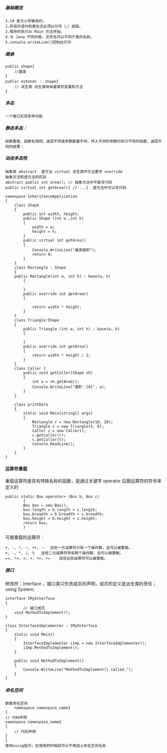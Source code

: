 ##### 基础概念
    1.C# 是大小写敏感的。
    2.所有的语句和表达式必须以分号（;）结尾。
    3.程序的执行从 Main 方法开始。
    4.与 Java 不同的是，文件名可以不同于类的名称。
    5.console.writeLine()控制台打印
##### 继承
    public shape{
        //基类
    }
    public extends ： shape{
        // 派生类 派生类继承基类的变量和方法
    }
##### 多态 
    一个接口实现多种功能
##### 静态多态：
    函数重载，函数名相同，返回不同或参数数量不同，传入不同的参数时执行不同的函数，返回不同的结果；
##### 动态多态性
    抽象类 abstract  虚方法 virtual 派生类中方法重写 override
    抽象方法和虚方法的区别
    abstract public int area(); // 抽象方法中不能写代码
    public virtual int getArea(){ //....}  虚方法中可以写代码
    
    namespace InheritanceApplication
    {
        class Shape
        {
            public int width, height;
            public Shape (int w ,int h)
            {
                width = w;
                height = h;
            }
            public virtual int getArea()
            {
                Console.WriteLine("基类面积");
                return 0;
            }
        }
        class Rectangle : Shape
        {
        public Rectangle(int w, int h) : base(w, h)
            {

            }
            public override int getArea()
            {

                return width * height;
            }
        }
        class Triangle:Shape
        {
            public Triangle (int w, int h) : base(w, h)
            {

            }
            public override int getArea()
            {
                return width * height / 2;
            }
        }
        class Caller {
            public void getCaller(Shape sh)
            {
                int a = sh.getArea();
                Console.WriteLine("面积：{0}", a);
            }
        }

        class printData
        {
            static void Main(string[] args)
            {
                Rectangle r = new Rectangle(10, 20);
                Triangle t = new Triangle(5, 6);
                Caller c = new Caller();
                c.getCaller(r);
                c.getCaller(t);
                Console.ReadLine();
            }
        }
    }

#### 运算符重载
重载运算符是具有特殊名称的函数，是通过关键字 operator 后跟运算符的符号来定义的

    public static Box operator+ (Box b, Box c)
            {
            Box box = new Box();
            box.length = b.length + c.length;
            box.breadth = b.breadth + c.breadth;
            box.height = b.height + c.height;
            return box;
            }

可被重载的运算符：

    +, -, !, ~, ++, --	这些一元运算符只有一个操作数，且可以被重载。
    +, -, *, /, %	这些二元运算符带有两个操作数，且可以被重载。
    ==, !=, <, >, <=, >=	这些比较运算符可以被重载。

##### 接口
修饰符：interface ，接口类只负责成员的声明，成员的定义是派生类的责任；
    using System;

    interface IMyInterface
    {
            // 接口成员
        void MethodToImplement();
    }

    class InterfaceImplementer : IMyInterface
    {
        static void Main()
        {
            InterfaceImplementer iImp = new InterfaceImplementer();
            iImp.MethodToImplement();
        }

        public void MethodToImplement()
        {
            Console.WriteLine("MethodToImplement() called.");
        }
    }

##### 命名空间
    嵌套命名空间
        namespace namespace_name1 
    {
    // 代码声明
    namespace namespace_name2 
    {
        // 代码声明
    }
    }
    使用using指令，在使用的时候就可以不用加上命名空间名称

